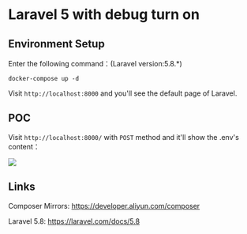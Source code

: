# Laravel 5 with debug turn on

## Environment Setup

Enter the following command：(Laravel version:5.8.*)

```
docker-compose up -d
```

Visit `http://localhost:8000` and you'll see the default page of Laravel.

## POC

Visit `http://localhost:8000/` with `POST` method and it'll show the .env's content：

![](1.png)

## Links

Composer Mirrors: https://developer.aliyun.com/composer

Laravel 5.8: https://laravel.com/docs/5.8
